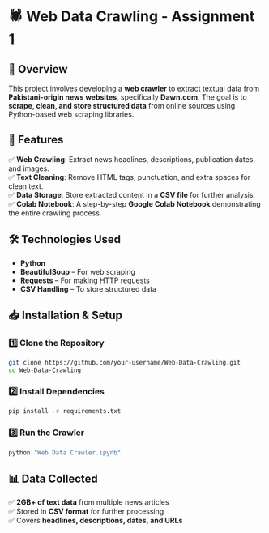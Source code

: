 
# 🕷️ Web Data Crawling - Assignment 1  

## 📌 Overview  
This project involves developing a **web crawler** to extract textual data from **Pakistani-origin news websites**, specifically **Dawn.com**. The goal is to **scrape, clean, and store structured data** from online sources using Python-based web scraping libraries.  

## 🚀 Features  
✅ **Web Crawling**: Extract news headlines, descriptions, publication dates, and images.  
✅ **Text Cleaning**: Remove HTML tags, punctuation, and extra spaces for clean text.  
✅ **Data Storage**: Store extracted content in a **CSV file** for further analysis.  
✅ **Colab Notebook**: A step-by-step **Google Colab Notebook** demonstrating the entire crawling process.  

## 🛠️ Technologies Used  
- **Python**  
- **BeautifulSoup** – For web scraping  
- **Requests** – For making HTTP requests  
- **CSV Handling** – To store structured data  

## 📥 Installation & Setup  

### 1️⃣ Clone the Repository  
```bash
git clone https://github.com/your-username/Web-Data-Crawling.git
cd Web-Data-Crawling
```

### 2️⃣ Install Dependencies  
```bash
pip install -r requirements.txt
```

### 3️⃣ Run the Crawler  
```bash
python "Web Data Crawler.ipynb"
```


## 📊 Data Collected  
✅ **2GB+ of text data** from multiple news articles  
✅ Stored in **CSV format** for further processing  
✅ Covers **headlines, descriptions, dates, and URLs**  

 

